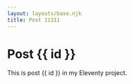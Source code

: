 ```yaml
---
layout: layouts/base.njk
title: Post 11311
---
```


# Post {{ id }}

This is post {{ id }} in my Eleventy project.
